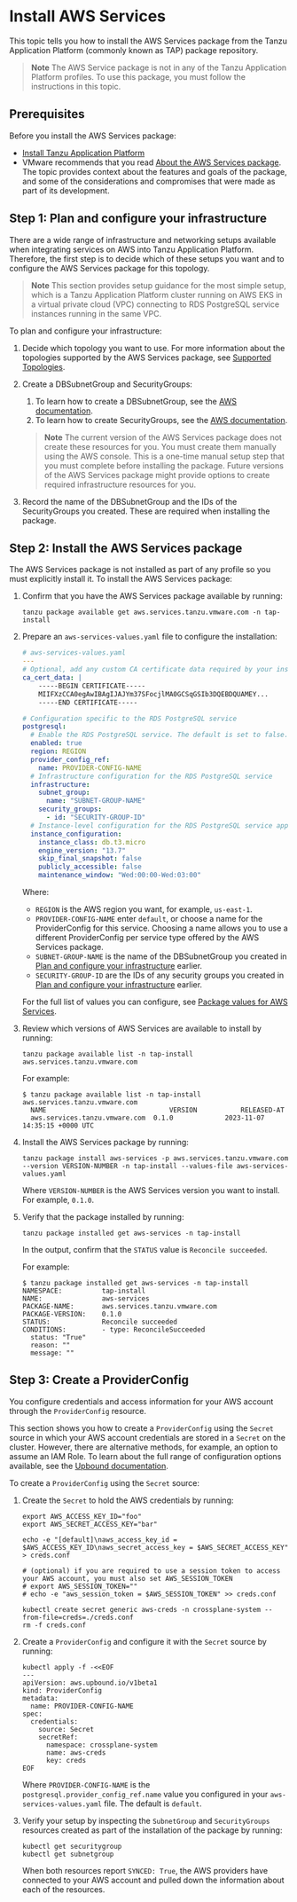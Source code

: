 # Install AWS Services

This topic tells you how to install the AWS Services package from the Tanzu Application Platform
(commonly known as TAP) package repository.

> **Note** The AWS Service package is not in any of the Tanzu Application Platform profiles.
> To use this package, you must follow the instructions in this topic.

## <a id="prerequisites"></a> Prerequisites

Before you install the AWS Services package:

- [Install Tanzu Application Platform](../install-intro.hbs.md)
- VMware recommends that you read [About the AWS Services package](concepts/about-package.hbs.md).
  The topic provides context about the features and goals of the package, and some of the
  considerations and compromises that were made as part of its development.

## <a id="config-infra"></a> Step 1: Plan and configure your infrastructure

There are a wide range of infrastructure and networking setups available when integrating services on
AWS into Tanzu Application Platform.
Therefore, the first step is to decide which of these setups you want and to configure the AWS Services
package for this topology.

> **Note** This section provides setup guidance for the most simple setup, which is
> a Tanzu Application Platform cluster running on AWS EKS in a virtual private cloud (VPC) connecting
> to RDS PostgreSQL service instances running in the same VPC.

To plan and configure your infrastructure:

1. Decide which topology you want to use. For more information about the topologies supported by the
   AWS Services package, see [Supported Topologies](reference/supported-topologies.hbs.md).
   <!-- do you have to do the configuration items from this page? when? -->

1. Create a DBSubnetGroup and SecurityGroups:

    1. To learn how to create a DBSubnetGroup, see the [AWS documentation](https://docs.aws.amazon.com/AmazonRDS/latest/UserGuide/USER_VPC.WorkingWithRDSInstanceinaVPC.html#USER_VPC.CreateDBSubnetGroup).
    1. To learn how to create SecurityGroups, see the [AWS documentation](https://docs.aws.amazon.com/AmazonRDS/latest/UserGuide/Overview.RDSSecurityGroups.html#Overview.RDSSecurityGroups.Create).

    > **Note** The current version of the AWS Services package does not create these resources for you.
    > You must create them manually using the AWS console.
    > This is a one-time manual setup step that you must complete before installing the package.
    > Future versions of the AWS Services package might provide options to create required
    > infrastructure resources for you.

1. Record the name of the DBSubnetGroup and the IDs of the SecurityGroups you created.
   These are required when installing the package.

## <a id="install-package"></a> Step 2: Install the AWS Services package

The AWS Services package is not installed as part of any profile so you must explicitly install it.
To install the AWS Services package:

1. Confirm that you have the AWS Services package available by running:

    ```console
    tanzu package available get aws.services.tanzu.vmware.com -n tap-install
    ```

1. Prepare an `aws-services-values.yaml` file to configure the installation:

    ```yaml
    # aws-services-values.yaml
    ---
    # Optional, add any custom CA certificate data required by your installation of TAP
    ca_cert_data: |
        -----BEGIN CERTIFICATE-----
        MIIFXzCCA0egAwIBAgIJAJYm37SFocjlMA0GCSqGSIb3DQEBDQUAMEY...
        -----END CERTIFICATE-----

    # Configuration specific to the RDS PostgreSQL service
    postgresql:
      # Enable the RDS PostgreSQL service. The default is set to false.
      enabled: true
      region: REGION
      provider_config_ref:
        name: PROVIDER-CONFIG-NAME
      # Infrastructure configuration for the RDS PostgreSQL service
      infrastructure:
        subnet_group:
          name: "SUBNET-GROUP-NAME"
        security_groups:
          - id: "SECURITY-GROUP-ID"
      # Instance-level configuration for the RDS PostgreSQL service applied to all service instances
      instance_configuration:
        instance_class: db.t3.micro
        engine_version: "13.7"
        skip_final_snapshot: false
        publicly_accessible: false
        maintenance_window: "Wed:00:00-Wed:03:00"
    ```
    <!-- should there be any placeholders in the instance config section? -->

    Where:

    - `REGION` is the AWS region you want, for example, `us-east-1`.
    - `PROVIDER-CONFIG-NAME` enter `default`, or choose a name for the ProviderConfig for this service.
      Choosing a name allows you to use a different ProviderConfig per service type offered by the
      AWS Services package.
    - `SUBNET-GROUP-NAME` is the name of the DBSubnetGroup you created in
      [Plan and configure your infrastructure](#config-infra) earlier.
    - `SECURITY-GROUP-ID` are the IDs of any security groups you created in
      [Plan and configure your infrastructure](#config-infra) earlier.

    For the full list of values you can configure, see [Package values for AWS Services](reference/package-values.hbs.md).

1. Review which versions of AWS Services are available to install by running:

    ```console
    tanzu package available list -n tap-install aws.services.tanzu.vmware.com
    ```

    For example:

    ```console
    $ tanzu package available list -n tap-install aws.services.tanzu.vmware.com
      NAME                               VERSION           RELEASED-AT
      aws.services.tanzu.vmware.com  0.1.0             2023-11-07 14:35:15 +0000 UTC
    ```

1. Install the AWS Services package by running:

    ```console
    tanzu package install aws-services -p aws.services.tanzu.vmware.com --version VERSION-NUMBER -n tap-install --values-file aws-services-values.yaml
    ```

    Where `VERSION-NUMBER` is the AWS Services version you want to install. For example, `0.1.0`.

1. Verify that the package installed by running:

    ```console
    tanzu package installed get aws-services -n tap-install
    ```

    In the output, confirm that the `STATUS` value is `Reconcile succeeded`.

    For example:

    ```console
    $ tanzu package installed get aws-services -n tap-install
    NAMESPACE:          tap-install
    NAME:               aws-services
    PACKAGE-NAME:       aws.services.tanzu.vmware.com
    PACKAGE-VERSION:    0.1.0
    STATUS:             Reconcile succeeded
    CONDITIONS:         - type: ReconcileSucceeded
      status: "True"
      reason: ""
      message: ""
    ```

## <a id="create-a-providerconfig"></a> Step 3: Create a ProviderConfig

You configure credentials and access information for your AWS account through the `ProviderConfig` resource.

This section shows you how to create a `ProviderConfig` using the `Secret` source in which
your AWS account credentials are stored in a `Secret` on the cluster.
However, there are alternative methods, for example, an option to assume an IAM Role.
To learn about the full range of configuration options available, see the
[Upbound documentation](https://marketplace.upbound.io/providers/upbound/provider-family-aws/latest/resources/aws.upbound.io/ProviderConfig/v1beta1).

To create a `ProviderConfig` using the `Secret` source:

1. Create the `Secret` to hold the AWS credentials by running:

    ```console
    export AWS_ACCESS_KEY_ID="foo"
    export AWS_SECRET_ACCESS_KEY="bar"

    echo -e "[default]\naws_access_key_id = $AWS_ACCESS_KEY_ID\naws_secret_access_key = $AWS_SECRET_ACCESS_KEY" > creds.conf

    # (optional) if you are required to use a session token to access your AWS account, you must also set AWS_SESSION_TOKEN
    # export AWS_SESSION_TOKEN=""
    # echo -e "aws_session_token = $AWS_SESSION_TOKEN" >> creds.conf

    kubectl create secret generic aws-creds -n crossplane-system --from-file=creds=./creds.conf
    rm -f creds.conf
    ```

1. Create a `ProviderConfig` and configure it with the `Secret` source by running:

    ```console
    kubectl apply -f -<<EOF
    ---
    apiVersion: aws.upbound.io/v1beta1
    kind: ProviderConfig
    metadata:
      name: PROVIDER-CONFIG-NAME
    spec:
      credentials:
        source: Secret
        secretRef:
          namespace: crossplane-system
          name: aws-creds
          key: creds
    EOF
    ```

    Where `PROVIDER-CONFIG-NAME` is the `postgresql.provider_config_ref.name` value you configured
    in your `aws-services-values.yaml` file. The default is `default`.

1. Verify your setup by inspecting the `SubnetGroup` and `SecurityGroups` resources created as part
   of the installation of the package by running:

    ```console
    kubectl get securitygroup
    kubectl get subnetgroup
    ```

    When both resources report `SYNCED: True`, the AWS providers have connected to your AWS account
    and pulled down the information about each of the resources.

